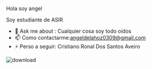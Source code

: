 Hola  soy angel


Soy estudiante de ASIR


- 💬 Ask me about : Cualquier cosa soy todo oidos
- 📫 Como contactarme:angeldelahoz0309@gmail.com
- ⚡ Perso a  seguir: Cristiano Ronal Dos Santos Aveiro



![download](https://user-images.githubusercontent.com/115716827/195654736-fbd8a4e6-f8c5-487a-bebe-029ce95892c8.jpg)

